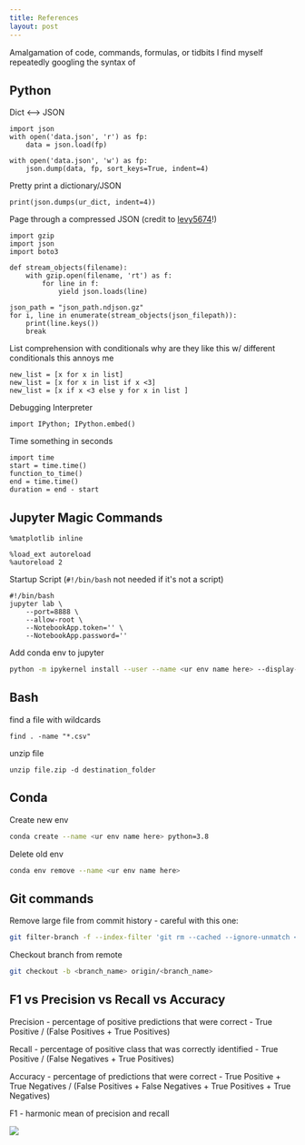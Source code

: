 ```yaml
---
title: References
layout: post
---
```


Amalgamation of code, commands, formulas, or tidbits I find myself repeatedly googling the syntax of 

## Python

Dict <--> JSON

```
import json
with open('data.json', 'r') as fp:
    data = json.load(fp)

with open('data.json', 'w') as fp:
    json.dump(data, fp, sort_keys=True, indent=4)
```

Pretty print a dictionary/JSON

```
print(json.dumps(ur_dict, indent=4))
```

Page through a compressed JSON
(credit to [levy5674](https://github.com/levy5674)!)

```
import gzip
import json
import boto3

def stream_objects(filename):
    with gzip.open(filename, 'rt') as f:
        for line in f:
            yield json.loads(line)

json_path = "json_path.ndjson.gz"
for i, line in enumerate(stream_objects(json_filepath)):
    print(line.keys())
    break

```

List comprehension with conditionals
why are they like this w/ different conditionals this annoys me
```
new_list = [x for x in list]
new_list = [x for x in list if x <3]
new_list = [x if x <3 else y for x in list ]
```

Debugging Interpreter 
```
import IPython; IPython.embed()
```

Time something in seconds
```
import time
start = time.time()
function_to_time()
end = time.time()
duration = end - start
```

## Jupyter Magic Commands

```
%matplotlib inline

%load_ext autoreload
%autoreload 2
```

Startup Script (`#!/bin/bash` not needed if it's not a script)
```
#!/bin/bash
jupyter lab \
    --port=8888 \
    --allow-root \
    --NotebookApp.token='' \
    --NotebookApp.password=''
```

Add conda env to jupyter 

```sh
python -m ipykernel install --user --name <ur env name here> --display-name "<ur display name here>"
```

## Bash

find a file with wildcards
```
find . -name "*.csv"
```

unzip file
```
unzip file.zip -d destination_folder
```

## Conda

Create new env

```sh
conda create --name <ur env name here> python=3.8
```

Delete old env

```sh
conda env remove --name <ur env name here> 
```

## Git commands

Remove large file from commit history - careful with this one:

```sh
git filter-branch -f --index-filter 'git rm --cached --ignore-unmatch <filepath>’ HEAD
```

Checkout branch from remote

```sh
git checkout -b <branch_name> origin/<branch_name>
```

## F1 vs Precision vs Recall vs Accuracy

Precision - percentage of positive predictions that were correct - True Positive / (False Positives + True Positives)

Recall - percentage of positive class that was correctly identified - True Positive / (False Negatives + True Positives)

Accuracy - percentage of predictions that were correct - True Positive + True Negatives / (False Positives + False Negatives + True Positives + True Negatives)

F1 - harmonic mean of precision and recall 

![](/assets/posts/f1_precision_recall.png)

<!-- ## Neural Nets
Linear Algebra
CNN math
How to understand Transformers -->
